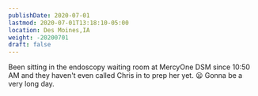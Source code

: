 ```yaml
---
publishDate: 2020-07-01
lastmod: 2020-07-01T13:18:10-05:00
location: Des Moines,IA
weight: -20200701
draft: false
---
```


Been sitting in the endoscopy waiting room at MercyOne DSM since 10:50 AM and they haven't even called Chris in to prep her yet. 😦 Gonna be a very long day.
